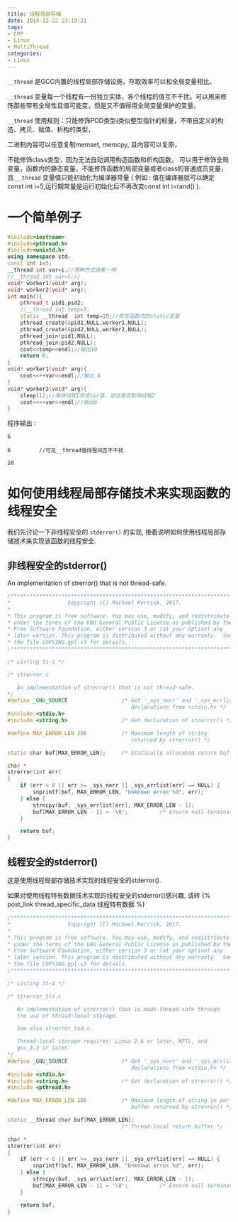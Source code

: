 ```yaml
---
title: 线程局部存储
date: 2014-12-22 23:19:21
tags:
- CPP
- Linux
- MultiThread
categories:
- Linux
---
```


 `__thread` 是GCC内置的线程局部存储设施，存取效率可以和全局变量相比。

 `__thread` 变量每一个线程有一份独立实体，各个线程的值互不干扰。可以用来修饰那些带有全局性且值可能变，但是又不值得用全局变量保护的变量。

 `__thread` 使用规则：只能修饰POD类型(类似整型指针的标量，不带自定义的构造、拷贝、赋值、析构的类型，

二进制内容可以任意复制memset, memcpy, 且内容可以复原，

不能修饰class类型，因为无法自动调用构造函数和析构函数，
可以用于修饰全局变量，函数内的静态变量，不能修饰函数的局部变量或者class的普通成员变量，
且 `__thread` 变量值只能初始化为编译器常量
( 例如 : 值在编译器就可以确定const int i=5,运行期常量是运行初始化后不再改变const int i=rand() ).

# 一个简单例子

``` c++
#include<iostream>
#include<pthread.h>
#include<unistd.h>
using namespace std;
const int i=5;
__thread int var=i;//两种方式效果一样
//__thread int var=5;//
void* worker1(void* arg);
void* worker2(void* arg);
int main(){
    pthread_t pid1,pid2;
    //__thread int temp=5;
    static __thread  int temp=10;//修饰函数内的static变量
    pthread_create(&pid1,NULL,worker1,NULL);
    pthread_create(&pid2,NULL,worker2,NULL);
    pthread_join(pid1,NULL);
    pthread_join(pid2,NULL);
    cout<<temp<<endl;//输出10
    return 0;
}
void* worker1(void* arg){
    cout<<++var<<endl;//输出 6
}
void* worker2(void* arg){
    sleep(1);//等待线程1改变var值，验证是否影响线程2
    cout<<++var<<endl;//输出6
}
```

程序输出 :

	6

	6         //可见__thread值线程间互不干扰

	10


# 如何使用线程局部存储技术来实现函数的线程安全

我们先讨论一下非线程安全的 `stderror()` 的实现, 接着说明如何使用线程局部存储技术来实现该函数的线程安全.

## 非线程安全的stderror()

An implementation of strerror() that is not thread-safe.

``` c++
/*************************************************************************\
*                  Copyright (C) Michael Kerrisk, 2017.                   *
*                                                                         *
* This program is free software. You may use, modify, and redistribute it *
* under the terms of the GNU General Public License as published by the   *
* Free Software Foundation, either version 3 or (at your option) any      *
* later version. This program is distributed without any warranty.  See   *
* the file COPYING.gpl-v3 for details.                                    *
\*************************************************************************/

/* Listing 31-1 */

/* strerror.c

   An implementation of strerror() that is not thread-safe.
*/
#define _GNU_SOURCE                 /* Get '_sys_nerr' and '_sys_errlist'
                                       declarations from <stdio.h> */
#include <stdio.h>
#include <string.h>                 /* Get declaration of strerror() */

#define MAX_ERROR_LEN 256           /* Maximum length of string
                                       returned by strerror() */

static char buf[MAX_ERROR_LEN];     /* Statically allocated return buffer */

char *
strerror(int err)
{
    if (err < 0 || err >= _sys_nerr || _sys_errlist[err] == NULL) {
        snprintf(buf, MAX_ERROR_LEN, "Unknown error %d", err);
    } else {
        strncpy(buf, _sys_errlist[err], MAX_ERROR_LEN - 1);
        buf[MAX_ERROR_LEN - 1] = '\0';          /* Ensure null termination */
    }

    return buf;
}
```

## 线程安全的stderror()

这是使用线程局部存储技术实现的线程安全的stderror().

如果对使用线程特有数据技术实现的线程安全的stderror()感兴趣, 
请转 {% post_link thread_specific_data 线程特有数据 %}

``` c++
/*************************************************************************\
*                  Copyright (C) Michael Kerrisk, 2017.                   *
*                                                                         *
* This program is free software. You may use, modify, and redistribute it *
* under the terms of the GNU General Public License as published by the   *
* Free Software Foundation, either version 3 or (at your option) any      *
* later version. This program is distributed without any warranty.  See   *
* the file COPYING.gpl-v3 for details.                                    *
\*************************************************************************/

/* Listing 31-4 */

/* strerror_tls.c

   An implementation of strerror() that is made thread-safe through
   the use of thread-local storage.

   See also strerror_tsd.c.

   Thread-local storage requires: Linux 2.6 or later, NPTL, and
   gcc 3.3 or later.
*/
#define _GNU_SOURCE                 /* Get '_sys_nerr' and '_sys_errlist'
                                       declarations from <stdio.h> */
#include <stdio.h>
#include <string.h>                 /* Get declaration of strerror() */
#include <pthread.h>

#define MAX_ERROR_LEN 256           /* Maximum length of string in per-thread
                                       buffer returned by strerror() */

static __thread char buf[MAX_ERROR_LEN];
                                    /* Thread-local return buffer */

char *
strerror(int err)
{
    if (err < 0 || err >= _sys_nerr || _sys_errlist[err] == NULL) {
        snprintf(buf, MAX_ERROR_LEN, "Unknown error %d", err);
    } else {
        strncpy(buf, _sys_errlist[err], MAX_ERROR_LEN - 1);
        buf[MAX_ERROR_LEN - 1] = '\0';          /* Ensure null termination */
    }

    return buf;
}
```